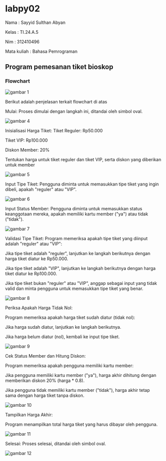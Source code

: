 # labpy02
Nama        : Sayyid Sulthan Abyan <p>

Kelas       : TI.24.A.5 <p>

Nim         : 312410496 <p>

Mata kuliah : Bahasa Pemrograman <p>

## Program pemesanan tiket bioskop
### Flowchart
![gambar 1](ft1.png)

Berikut adalah penjelasan terkait flowchart di atas <p>

Mulai: Proses dimulai dengan langkah ini, ditandai oleh simbol oval. <p>
![gambar 4](ft4.png)

Inisialisasi Harga Tiket: Tiket Reguler: Rp50.000 <p>
                          Tiket VIP: Rp100.000 <p>
                          Diskon Member: 20% <p>
Tentukan harga untuk tiket reguler dan tiket VIP, serta diskon yang diberikan untuk member <p>
![gambar 5](ft5.png)

Input Tipe Tiket: Pengguna diminta untuk memasukkan tipe tiket yang ingin dibeli, apakah "reguler" atau "VIP". <p>
![gambar 6](ft6.png)

Input Status Member: Pengguna diminta untuk memasukkan status keanggotaan mereka, apakah memiliki kartu member ("ya") atau tidak ("tidak"). <p>
![gambar 7](ft7.png)

Validasi Tipe Tiket: Program memeriksa apakah tipe tiket yang diinput adalah "reguler" atau "VIP": <p>
Jika tipe tiket adalah "reguler", lanjutkan ke langkah berikutnya dengan harga tiket diatur ke Rp50.000. <p>
Jika tipe tiket adalah "VIP", lanjutkan ke langkah berikutnya dengan harga tiket diatur ke Rp100.000. <p>
Jika tipe tiket bukan "reguler" atau "VIP", anggap sebagai input yang tidak valid dan minta pengguna untuk memasukkan tipe tiket yang benar. <p>
![gambar 8](ft8.png)

Periksa Apakah Harga Tidak Nol: <p>
Program memeriksa apakah harga tiket sudah diatur (tidak nol): <p>
Jika harga sudah diatur, lanjutkan ke langkah berikutnya. <p>
Jika harga belum diatur (nol), kembali ke input tipe tiket. <p>
![gambar 9](ft9.png)

Cek Status Member dan Hitung Diskon: <p>
Program memeriksa apakah pengguna memiliki kartu member: <p>
Jika pengguna memiliki kartu member ("ya"), harga akhir dihitung dengan memberikan diskon 20% (harga * 0.8). <p>
Jika pengguna tidak memiliki kartu member ("tidak"), harga akhir tetap sama dengan harga tiket tanpa diskon. <p>
![gambar 10](ft10.png)

Tampilkan Harga Akhir: <p>
Program menampilkan total harga tiket yang harus dibayar oleh pengguna. <p>
![gambar 11](ft11.png)

Selesai: Proses selesai, ditandai oleh simbol oval. <p>
![gambar 12](ft12.png)
